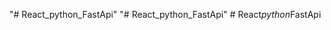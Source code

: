"# React_python_FastApi" 
"# React_python_FastApi" 
#   R e a c t _ p y t h o n _ F a s t A p i  
 